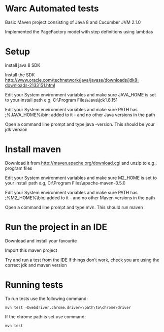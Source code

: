 # Warc Automated tests

Basic Maven project consisting of Java 8 and Cucumber JVM 2.1.0

Implemented the PageFactory model with step definitions using lambdas

# Setup

install java 8 SDK


Install the SDK http://www.oracle.com/technetwork/java/javase/downloads/jdk8-downloads-2133151.html

Edit your System environment variables and make sure JAVA_HOME is set to your install path e.g, C:\Program Files\Java\jdk1.8.151

Edit your System environment variables and make sure PATH has ;%JAVA_HOME%\bin; added to it - and no other Java versions in the path

Open a command line prompt and type java -version. This should be your jdk version

# Install maven

Download it from http://maven.apache.org/download.cgi and unzip to e.g., program files

Edit your System environment variables and make sure M2_HOME is set to your install path e.g, C:\Program Files\apache-maven-3.5.0

Edit your System environment variables and make sure PATH has ;%M2_HOME%\bin; added to it - and no other Maven versions in the path

Open a command line prompt and type mvn. This should run maven

# Run the project in an IDE

Download and install your favourite

Import this maven project

Try and run a test from the IDE If things don't work, check you are using the correct jdk and maven version

# Running tests 

To run tests use the following command:

`mvn test -Dwebdriver.chrome.driver=\path\to\chrome\driver`

If the chrome path is set use command:

`mvn test`
